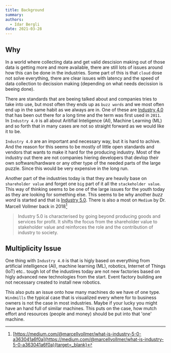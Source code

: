 ```yaml
---
title: Background
summary:
authors:
  - Idar Bergli
date: 2021-03-28
---
```


## Why

In a world where collecting data and get valid descision making out of those data is getting more and more available, there are still lots of issues around how this can be done in the industries. Some part of this is that `cloud` dose not solve everything, there are clear issues with latency and the speed of data collection to decission making (depending on what needs decission is beeing done).

There are standards that are beeing talked about and companies tries to take into use, but most often they ends up as `buzz words` and we most often end up in the same habit as we always are in. One of these are [Industry 4.0](https://www.plattform-i40.de/PI40/Navigation/EN/Industrie40/WhatIsIndustrie40/what-is-industrie40.html) that has been out there for a long time and the term was first used in `2011`. In `Industry 4.0` is all about Aritifial Inteligence (AI), Machine Learning (ML) and so forth that in many cases are not so straight forward as we would like it to be.

`Industry 4.0` are an important and necessary way, but it is hard to achive. And the reason for this seems to be mostly of little open standards and vendors that wants to make it hard for the producing industry. Most of the industry out there are not companies hiering developers that devlop their own software/hardware or any other type of the needed parts of the large puzzle. Since this would be very expensive in the long run.

Another part of the industries today is that they are heavily base on `shareholder value` and forget one `big` part of it all the `stackeholder value`. This way of thinking seems to be one of the large issues for the youth today as they are looking for something else. This seems to be why another _buzz word_ is started and that is [Industry 5.0](https://ec.europa.eu/info/research-and-innovation/research-area/industrial-research-and-innovation/industry-50_en). There is also a most on `Medium` by Dr. Marcell Vollmer back in 2018[^1]

[^1]: [https://medium.com/@marcellvollmer/what-is-industry-5-0-a363041a6f0a](https://medium.com/@marcellvollmer/what-is-industry-5-0-a363041a6f0a){target=_blank}

> Industry 5.0 is characterised by going beyond producing goods and services for profit. It shifts the focus from the shareholder value to stakeholder value and reinforces the role and the contribution of industry to society.

## Multiplicity Issue

One thing with `Industry 4.0` is that is higly based on everything from artificial intelligence (AI), machine learning (ML), robotics, Internet of Things (IoT) etc.. tough lot of the industires today are not new factories based on higly advanced new technologies from the start. Event factory building are not necessary created to install new robotics.

This also puts an issue onto how many machines do we have of one type. `Windmills` the typical case that is visualized every where for to business owners is not the case in most industries. Maybe if your lucky you might have an hand full of similar machines. This puts on the case, how mutch effort and resources (people and money) should be put into that 'one' machine.
